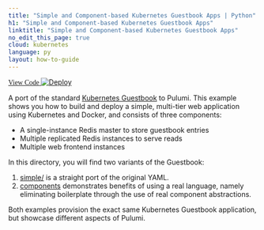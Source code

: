 ```yaml
---
title: "Simple and Component-based Kubernetes Guestbook Apps | Python"
h1: "Simple and Component-based Kubernetes Guestbook Apps"
linktitle: "Simple and Component-based Kubernetes Guestbook Apps"
no_edit_this_page: true
cloud: kubernetes
language: py
layout: how-to-guide
---
```


<!-- WARNING: this page was generated by a tool. Do not edit it by hand. -->
<!-- To change it, please see https://github.com/pulumi/docs/tree/master/tools/mktutorial. -->

<p class="mb-4 flex">
    <a class="flex flex-wrap items-center rounded-md text-lg text-white bg-blue-600 border-2 border-blue-600 px-2 mr-2 whitespace-no-wrap hover:text-white" style="height: 45px; font-family: 'Gilroy'; " href="https://github.com/pulumi/examples/tree/master/kubernetes-py-guestbook" target="_blank">
        <span><i class="fab fa-github pr-2"></i> View Code</span>
    </a>
    <a href="https://app.pulumi.com/new?template=https://github.com/pulumi/examples/tree/master/kubernetes-ts-guestbook/components" target="_blank">
        <img src="https://get.pulumi.com/new/button.svg" alt="Deploy">
    </a>
</p>


A port of the standard [Kubernetes Guestbook](https://kubernetes.io/docs/tutorials/stateless-application/guestbook/)
to Pulumi. This example shows you how to build and deploy a simple, multi-tier web application using Kubernetes and
Docker, and consists of three components:

* A single-instance Redis master to store guestbook entries
* Multiple replicated Redis instances to serve reads
* Multiple web frontend instances

In this directory, you will find two variants of the Guestbook:

1. [simple/](https://github.com/pulumi/examples/blob/master/kubernetes-py-guestbook/simple) is a straight port of the original YAML.
2. [components](https://github.com/pulumi/examples/blob/master/kubernetes-py-guestbook/components) demonstrates benefits of using a real language, namely eliminating boilerplate through
   the use of real component abstractions.

Both examples provision the exact same Kubernetes Guestbook application, but showcase different aspects of Pulumi.

